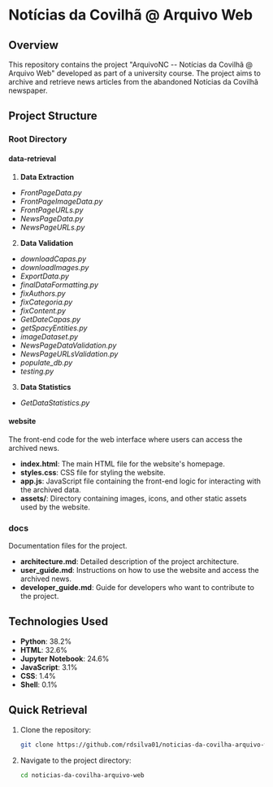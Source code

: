 # Notícias da Covilhã @ Arquivo Web

## Overview

This repository contains the project "ArquivoNC -- Notícias da Covilhã @ Arquivo Web" developed as part of a university course. The project aims to archive and retrieve news articles from the abandoned Notícias da Covilhã newspaper.

## Project Structure

### Root Directory
#### data-retrieval
1. **Data Extraction**
-  *FrontPageData.py*
-  *FrontPageImageData.py*
-  *FrontPageURLs.py*
-  *NewsPageData.py*
-  *NewsPageURLs.py*
  
2. **Data Validation**
- *downloadCapas.py*
- *downloadImages.py*
- *ExportData.py*
- *finalDataFormatting.py*
- *fixAuthors.py*
- *fixCategoria.py*
- *fixContent.py*
- *GetDateCapas.py*
- *getSpacyEntities.py*
- *imageDataset.py*
- *NewsPageDataValidation.py*
- *NewsPageURLsValidation.py*
- *populate_db.py*
- *testing.py*

3. **Data Statistics**
- *GetDataStatistics.py*

#### website
The front-end code for the web interface where users can access the archived news.
- **index.html**: The main HTML file for the website's homepage.
- **styles.css**: CSS file for styling the website.
- **app.js**: JavaScript file containing the front-end logic for interacting with the archived data.
- **assets/**: Directory containing images, icons, and other static assets used by the website.

### docs
Documentation files for the project.
- **architecture.md**: Detailed description of the project architecture.
- **user_guide.md**: Instructions on how to use the website and access the archived news.
- **developer_guide.md**: Guide for developers who want to contribute to the project.

## Technologies Used

- **Python**: 38.2%
- **HTML**: 32.6%
- **Jupyter Notebook**: 24.6%
- **JavaScript**: 3.1%
- **CSS**: 1.4%
- **Shell**: 0.1%

## Quick Retrieval
1. Clone the repository: 
   ```bash
   git clone https://github.com/rdsilva01/noticias-da-covilha-arquivo-web.git
   ```

2. Navigate to the project directory:
   ```bash
   cd noticias-da-covilha-arquivo-web
   ```

